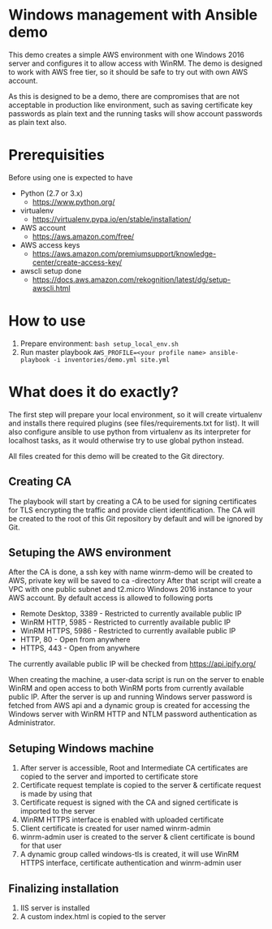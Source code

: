 # Windows management with Ansible demo
This demo creates a simple AWS environment with one Windows 2016 server and configures it to allow access with WinRM.
The demo is designed to work with AWS free tier, so it should be safe to try out with own AWS account.

As this is designed to be a demo, there are compromises that are not acceptable in production like environment, such as
saving certificate key passwords as plain text and the running tasks will show account passwords as plain text also.

# Prerequisities
Before using one is expected to have
* Python (2.7 or 3.x)
  * https://www.python.org/
* virtualenv
  * https://virtualenv.pypa.io/en/stable/installation/
* AWS account
  * https://aws.amazon.com/free/
* AWS access keys
  * https://aws.amazon.com/premiumsupport/knowledge-center/create-access-key/
* awscli setup done
  * https://docs.aws.amazon.com/rekognition/latest/dg/setup-awscli.html

# How to use
1. Prepare environment:
    ```bash setup_local_env.sh```
2. Run master playbook
    ```AWS_PROFILE=<your profile name> ansible-playbook -i inventories/demo.yml site.yml```

# What does it do exactly?
The first step will prepare your local environment, so it will create virtualenv and installs there required plugins (see files/requirements.txt for list).
It will also configure ansible to use python from virtualenv as its interpreter for localhost tasks, as it would otherwise try to use global python instead.

All files created for this demo will be created to the Git directory.

## Creating CA
The playbook will start by creating a CA to be used for signing certificates for TLS encrypting the traffic and provide client identification.
The CA will be created to the root of this Git repository by default and will be ignored by Git.

## Setuping the AWS environment
After the CA is done, a ssh key with name winrm-demo will be created to AWS, private key will be saved to ca -directory
After that script will create a VPC with one public subnet and t2.micro Windows 2016 instance to your AWS account. By default access is allowed to following ports
* Remote Desktop, 3389 - Restricted to currently available public IP
* WinRM HTTP, 5985 - Restricted to currently available public IP
* WinRM HTTPS, 5986 - Restricted to currently available public IP
* HTTP, 80 - Open from anywhere
* HTTPS, 443 - Open from anywhere

The currently available public IP will be checked from https://api.ipify.org/

When creating the machine, a user-data script is run on the server to enable WinRM and open access to both WinRM ports from currently available public IP.
After the server is up and running Windows server password is fetched from AWS api and a dynamic group is created for accessing the Windows server with
WinRM HTTP and NTLM password authentication as Administrator.

## Setuping Windows machine

1. After server is accessible, Root and Intermediate CA certificates are copied to the server and imported to certificate store
2. Certificate request template is copied to the server & certificate request is made by using that
3. Certificate request is signed with the CA and signed certificate is imported to the server
4. WinRM HTTPS interface is enabled with uploaded certificate
5. Client certificate is created for user named winrm-admin
6. winrm-admin user is created to the server & client certificate is bound for that user
7. A dynamic group called windows-tls is created, it will use WinRM HTTPS interface, certificate authentication and winrm-admin user

## Finalizing installation
1. IIS server is installed
2. A custom index.html is copied to the server
